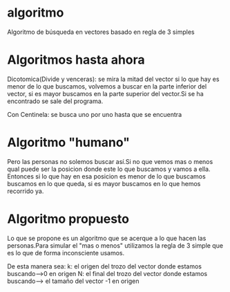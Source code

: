 algoritmo
=========

Algoritmo de búsqueda en vectores basado en regla de 3 simples 

Algoritmos hasta ahora
======================

Dicotomica(Divide y venceras): se mira la mitad del vector si lo que hay es menor de lo que buscamos, volvemos a buscar en la parte
inferior del vector, si es mayor buscamos en la parte superior del vector.Si se ha encontrado se sale del programa.

Con Centinela: se busca uno por uno hasta que se encuentra

Algoritmo "humano"
==================

Pero las personas no solemos buscar así.Si no que vemos mas o menos qual puede ser la posicion donde este lo que buscamos
y vamos a ella. Entonces si lo que hay en esa posicion es menor de lo que buscamos buscamos en lo que queda, si es mayor buscamos
en lo que hemos recorrido ya.

Algoritmo propuesto
===================

Lo que se propone es un algoritmo que se acerque a lo que hacen las personas.Para simular el "mas o menos" utilizamos la regla
de 3 simple que es lo que de forma inconsciente usamos.

De esta manera sea:
k: el origen del trozo del vector donde estamos buscando-->0 en origen
N: el final del trozo del vector donde estamos buscando--> el tamaño del vector -1 en origen

